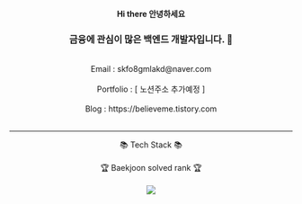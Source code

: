 <div align="center">
<h4>Hi there 안녕하세요 </h4>
<h3>금융에 관심이 많은 백엔드 개발자입니다. 👋</h3>
<br/>
  Email : skfo8gmlakd@naver.com<br/>
  <br/>
  Portfolio : [ 노션주소 추가예정 ]<br/>
  <br/>
  Blog : https://believeme.tistory.com<br/>
  <br/>
  <hr>
  📚 Tech Stack 📚<br/>
  <br/>
  🏆 Baekjoon solved rank 🏆<br/>
  <br/>
  <a href="https://solved.ac/profile/skfo8gmlakd"><img src="http://mazassumnida.wtf/api/generate_badge?boj=skfo8gmlakd"/></a>
</div>
